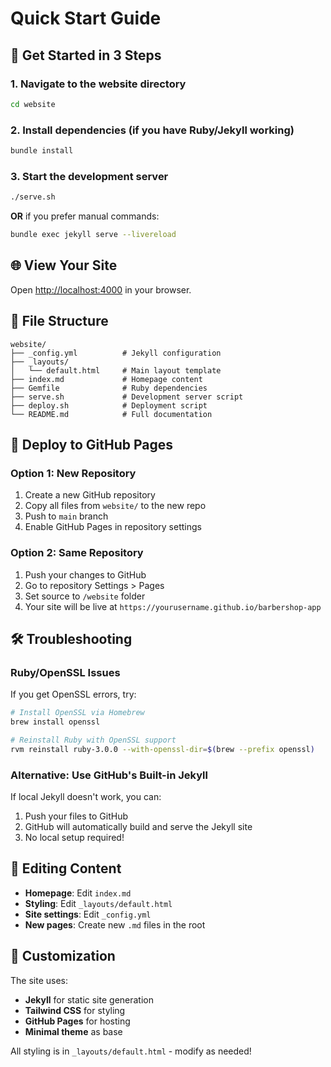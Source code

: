 # Quick Start Guide

## 🚀 Get Started in 3 Steps

### 1. Navigate to the website directory
```bash
cd website
```

### 2. Install dependencies (if you have Ruby/Jekyll working)
```bash
bundle install
```

### 3. Start the development server
```bash
./serve.sh
```

**OR** if you prefer manual commands:
```bash
bundle exec jekyll serve --livereload
```

## 🌐 View Your Site

Open [http://localhost:4000](http://localhost:4000) in your browser.

## 📁 File Structure

```
website/
├── _config.yml          # Jekyll configuration
├── _layouts/
│   └── default.html     # Main layout template
├── index.md             # Homepage content
├── Gemfile              # Ruby dependencies
├── serve.sh             # Development server script
├── deploy.sh            # Deployment script
└── README.md            # Full documentation
```

## 🚀 Deploy to GitHub Pages

### Option 1: New Repository
1. Create a new GitHub repository
2. Copy all files from `website/` to the new repo
3. Push to `main` branch
4. Enable GitHub Pages in repository settings

### Option 2: Same Repository
1. Push your changes to GitHub
2. Go to repository Settings > Pages
3. Set source to `/website` folder
4. Your site will be live at `https://yourusername.github.io/barbershop-app`

## 🛠️ Troubleshooting

### Ruby/OpenSSL Issues
If you get OpenSSL errors, try:
```bash
# Install OpenSSL via Homebrew
brew install openssl

# Reinstall Ruby with OpenSSL support
rvm reinstall ruby-3.0.0 --with-openssl-dir=$(brew --prefix openssl)
```

### Alternative: Use GitHub's Built-in Jekyll
If local Jekyll doesn't work, you can:
1. Push your files to GitHub
2. GitHub will automatically build and serve the Jekyll site
3. No local setup required!

## 📝 Editing Content

- **Homepage**: Edit `index.md`
- **Styling**: Edit `_layouts/default.html`
- **Site settings**: Edit `_config.yml`
- **New pages**: Create new `.md` files in the root

## 🎨 Customization

The site uses:
- **Jekyll** for static site generation
- **Tailwind CSS** for styling
- **GitHub Pages** for hosting
- **Minimal theme** as base

All styling is in `_layouts/default.html` - modify as needed!
